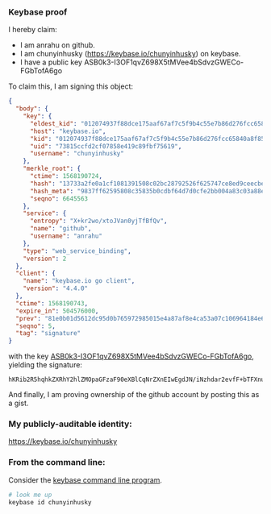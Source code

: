 ### Keybase proof

I hereby claim:

  * I am anrahu on github.
  * I am chunyinhusky (https://keybase.io/chunyinhusky) on keybase.
  * I have a public key ASB0k3-I3OF1qvZ698X5tMVee4bSdvzGWECo-FGbTofA6go

To claim this, I am signing this object:

```json
{
  "body": {
    "key": {
      "eldest_kid": "012074937f88dce175aaf67af7c5f9b4c55e7b86d276fcc65840a8f8519b4e87c0ea0a",
      "host": "keybase.io",
      "kid": "012074937f88dce175aaf67af7c5f9b4c55e7b86d276fcc65840a8f8519b4e87c0ea0a",
      "uid": "73815ccfd2cf07858e419c89fbf75619",
      "username": "chunyinhusky"
    },
    "merkle_root": {
      "ctime": 1568190724,
      "hash": "13733a2fe0a1cf1081391508c02bc28792526f625747ce8ed9ceecbecd76f8498827c6797f7f811d22d2efafb4714d794c3f97aa43c8abf39f640e85409e1ee2",
      "hash_meta": "9837ff62595808c35835b0cdbf64d7d0cfe2bb004a83c03a88eaf84ef492e759",
      "seqno": 6645563
    },
    "service": {
      "entropy": "X+kr2wo/xtoJVan0yjTfBfQv",
      "name": "github",
      "username": "anrahu"
    },
    "type": "web_service_binding",
    "version": 2
  },
  "client": {
    "name": "keybase.io go client",
    "version": "4.4.0"
  },
  "ctime": 1568190743,
  "expire_in": 504576000,
  "prev": "81e0b01d5612dc95d0b765972985015e4a87af8e4ca53a07c106964184e6c50c",
  "seqno": 5,
  "tag": "signature"
}
```

with the key [ASB0k3-I3OF1qvZ698X5tMVee4bSdvzGWECo-FGbTofA6go](https://keybase.io/chunyinhusky), yielding the signature:

```
hKRib2R5hqhkZXRhY2hlZMOpaGFzaF90eXBlCqNrZXnEIwEgdJN/iNzhdar2evfF+bTFXnuG0nb8xlhAqPhRm06HwOoKp3BheWxvYWTESpcCBcQggeCwHVYS3JXQt2WXKYUBXkqHr45MpToHwQaWQYTmxQzEIG3CqX9LhQfANLWyHgwwWmnapIANjTgs4qyZSHTs3Fo8AgHCo3NpZ8RAFERJ2v/P0Dg+6tAaeRY3FWarBugbrR7BK6eHdB0cxA3cnEgn7m1U5ZXqC0PqlzfmMIyGmiUhnFYiYln6ITR5BahzaWdfdHlwZSCkaGFzaIKkdHlwZQildmFsdWXEIK/OuhjmsL8XavtBZTuJW+7SbN4gr5Jv2mA3JKn32t/vo3RhZ80CAqd2ZXJzaW9uAQ==

```

And finally, I am proving ownership of the github account by posting this as a gist.

### My publicly-auditable identity:

https://keybase.io/chunyinhusky

### From the command line:

Consider the [keybase command line program](https://keybase.io/download).

```bash
# look me up
keybase id chunyinhusky
```

